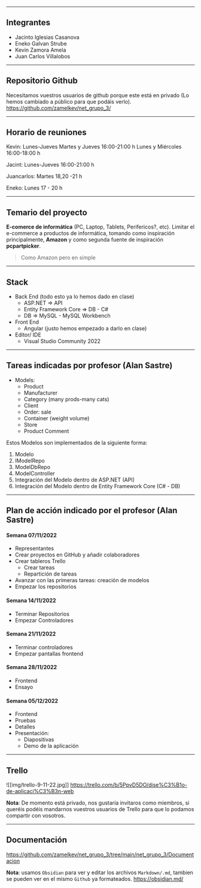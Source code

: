 ___
## Integrantes

* Jacinto Iglesias Casanova
* Eneko Galvan Strube
* Kevin Zamora Amela
* Juan Carlos Villalobos
___
## Repositorio Github

Necesitamos vuestros usuarios de github porque este está en privado (Lo hemos cambiado a público para que podáis verlo).
https://github.com/zamelkev/net_grupo_3/
___
## Horario de reuniones

Kevin:
Lunes-Jueves 
Martes y Jueves 16:00-21:00 h 
Lunes y Miércoles 16:00-18:00 h

Jacint:
Lunes-Jueves 16:00-21:00 h

Juancarlos:
Martes 18,20 -21 h

Eneko:
Lunes 17 - 20 h
___
## Temario del proyecto

**E-comerce de informática** (PC, Laptop, Tablets, Perifericos?, etc).
Limitar el e-commerce a productos de informática, tomando como inspiración principalmente, **Amazon** y como segunda fuente de inspiración **pcpartpicker**.

> Como Amazon pero en simple
______
## Stack

* Back End (todo esto ya lo hemos dado en clase)
	* ASP.NET => API
	* Entity Framework Core => DB - C#
	* DB => MySQL - MySQL Workbench
* Front End
	* Angular (justo hemos empezado a darlo en clase)
* Editor/ IDE
	* Visual Studio Community 2022 
___
## Tareas indicadas por profesor (Alan Sastre)

-   Models:
    -   Product
    -   Manufacturer
    -   Category (many prods-many cats)
    -   Client
    -   Order: sale
    -   Container (weight volume)
    -   Store
    -   Product Comment

Estos Modelos son implementados de la siguiente forma:
1. Modelo
2. IModelRepo
3. ModelDbRepo
4. ModelController
5. Integración del Modelo dentro de ASP.NET (API)
6. Integración del Modelo dentro de Entity Framework Core (C# - DB)
___
## Plan de acción indicado por el profesor (Alan Sastre)

#### Semana 07/11/2022

-   Representantes
-   Crear proyectos en GitHub y añadir colaboradores
-   Crear tableros Trello
    -   Crear tareas
    -   Repartición de tareas
-   Avanzar con las primeras tareas: creación de modelos
-   Empezar los repositorios

#### Semana 14/11/2022

-   Terminar Repositorios
-   Empezar Controladores

#### Semana 21/11/2022

-   Terminar controladores
-   Empezar pantallas frontend

#### Semana 28/11/2022

-   Frontend
-   Ensayo

#### Semana 05/12/2022

-   Frontend
-   Pruebas
-   Detalles
-   Presentación:
    -   Diapositivas
    -   Demo de la aplicación

___
## Trello

![[img/trello-9-11-22.jpg]]
https://trello.com/b/5PpvD5DO/dise%C3%B1o-de-aplicaci%C3%B3n-web

**Nota**: De momento está privado, nos gustaría invitaros como miembros, si queréis podéis mandarnos vuestros usuarios de Trello para que lo podamos compartir con vosotros.
___
## Documentación

https://github.com/zamelkev/net_grupo_3/tree/main/net_grupo_3/Documentacion

**Nota**: usamos `Obsidian` para ver y editar los archivos `Markdown/.md`, tambien se pueden ver en el mismo `Github` ya formateados.
https://obsidian.md/